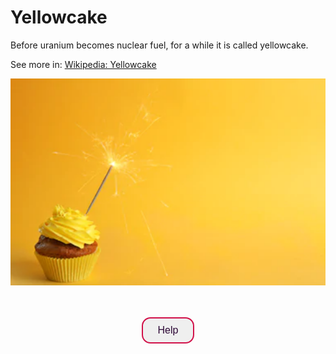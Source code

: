 <script src="//api.glia.com/salemove_integration.js"></script>

<style>
  .button1 {
    type: button
    background-color: #FEF5E7;
    color: #2C0735;
    border: 2px solid #D11149;
    font-size: 16px;
    border-radius: 14px;
    padding: 10px 24px;
  }
   .footer {
    padding-top: 20px;
    padding-bottom: 30px;
    margin-top: 40px;
    font-size: 13px;
    color: #aaa;
    background: transparent url(../images/hr.png) 0 0 no-repeat;
}
 </style>

# Yellowcake

Before uranium becomes nuclear fuel, for a while it is called yellowcake.

See more in: <a href="https://en.wikipedia.org/wiki/Yellowcake" target="_blank">Wikipedia: Yellowcake</a>

![Yellowcake is not an actual cake](../img/yellowcake.png)

<br>
<br>
<div align="center">
  <button class="button1" name="help-button">Help</button>
</div>

<footer>
  
</footer>
